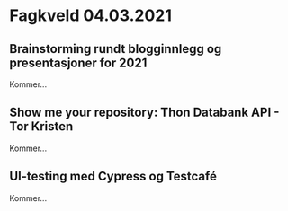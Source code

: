 # Fagkveld 04.03.2021

## Brainstorming rundt blogginnlegg og presentasjoner for 2021

Kommer...

## Show me your repository: Thon Databank API - Tor Kristen

Kommer...

## UI-testing med Cypress og Testcafé

Kommer...

